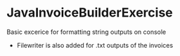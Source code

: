 # JavaInvoiceBuilderExercise

Basic excerice for formatting string outputs on console

- Filewriter is also added for .txt outputs of the invoices
